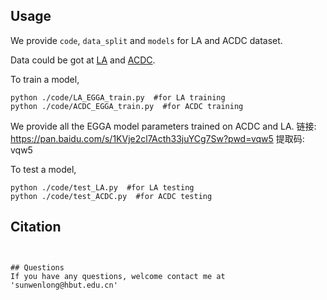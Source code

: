 
## Usage
We provide `code`, `data_split` and `models` for LA and ACDC dataset.

Data could be got at [LA](https://github.com/yulequan/UA-MT/tree/master/data) and [ACDC](https://github.com/HiLab-git/SSL4MIS/tree/master/data/ACDC).

To train a model,
```
python ./code/LA_EGGA_train.py  #for LA training
python ./code/ACDC_EGGA_train.py  #for ACDC training
``` 

We provide all the EGGA model parameters trained on ACDC and LA. 链接: https://pan.baidu.com/s/1KVje2cl7Acth33juYCg7Sw?pwd=vqw5 提取码: vqw5


To test a model,
```
python ./code/test_LA.py  #for LA testing
python ./code/test_ACDC.py  #for ACDC testing
```

## Citation


```


## Questions
If you have any questions, welcome contact me at 'sunwenlong@hbut.edu.cn'



